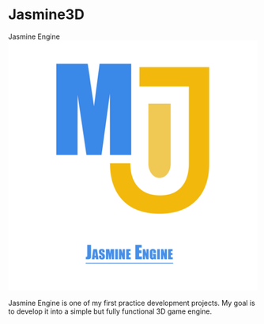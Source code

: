# Jasmine3D
Jasmine Engine
![Jasmine](/Resources/Branding/Jasmine_Engine_Logo_Light.png?raw=true "Jasmine")

Jasmine Engine is one of my first practice development projects. My goal is to develop it into a simple but fully functional 3D game engine.
